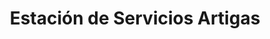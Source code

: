 ---
title: "Estación de Servicios Artigas"
url: /caracas/estacion-de-servicios-artigas-av-san-martin/
shop: comodidad
---